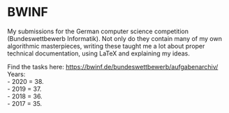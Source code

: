 # BWINF
My submissions for the German computer science competition (Bundeswettbewerb Informatik). Not only do they contain many of my own algorithmic masterpieces, writing these taught me a lot about proper technical documentation, using LaTeX and explaining my ideas.<br />

Find the tasks here: https://bwinf.de/bundeswettbewerb/aufgabenarchiv/<br />
Years:<br />
    - 2020 = 38.<br />
    - 2019 = 37.<br />
    - 2018 = 36.<br />
    - 2017 = 35.
